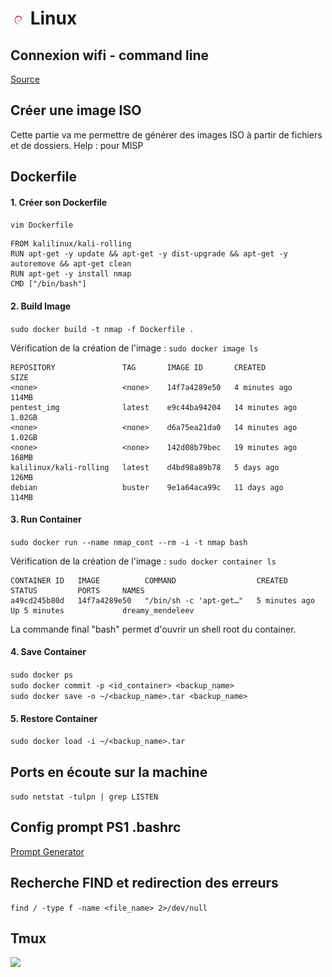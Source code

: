 # ![](img/debian_25.png) Linux

## Connexion wifi - command line

[Source](https://linuxhint.com/3-ways-to-connect-to-wifi-from-the-command-line-on-debian/)

## Créer une image ISO 

Cette partie va me permettre de générer des images ISO à partir de fichiers et de dossiers.
Help : pour MISP

## Dockerfile

#### 1. Créer son Dockerfile

```vim Dockerfile```

    FROM kalilinux/kali-rolling
    RUN apt-get -y update && apt-get -y dist-upgrade && apt-get -y autoremove && apt-get clean
    RUN apt-get -y install nmap
    CMD ["/bin/bash"]

#### 2. Build Image

```sudo docker build -t nmap -f Dockerfile .```

Vérification de la création de l'image : ```sudo docker image ls```

    REPOSITORY               TAG       IMAGE ID       CREATED          SIZE
    <none>                   <none>    14f7a4289e50   4 minutes ago    114MB
    pentest_img              latest    e9c44ba94204   14 minutes ago   1.02GB
    <none>                   <none>    d6a75ea21da0   14 minutes ago   1.02GB
    <none>                   <none>    142d08b79bec   19 minutes ago   168MB
    kalilinux/kali-rolling   latest    d4bd98a89b78   5 days ago       126MB
    debian                   buster    9e1a64aca99c   11 days ago      114MB
#### 3. Run Container

```sudo docker run --name nmap_cont --rm -i -t nmap bash```

Vérification de la création de l'image : ```sudo docker container ls```

    CONTAINER ID   IMAGE          COMMAND                  CREATED         STATUS         PORTS     NAMES
    a49cd245b80d   14f7a4289e50   "/bin/sh -c 'apt-get…"   5 minutes ago   Up 5 minutes             dreamy_mendeleev    

La commande final "bash" permet d'ouvrir un shell root du container.

#### 4. Save Container 

```sudo docker ps```
<br/>```sudo docker commit -p <id_container> <backup_name>```
<br/>```sudo docker save -o ~/<backup_name>.tar <backup_name>```

#### 5. Restore Container

```sudo docker load -i ~/<backup_name>.tar```
## Ports en écoute sur la machine

```sudo netstat -tulpn | grep LISTEN```


## Config prompt PS1 .bashrc

[Prompt Generator](https://scriptim.github.io/bash-prompt-generator/)

## Recherche FIND et redirection des erreurs

```find / -type f -name <file_name> 2>/dev/null```

## Tmux

![](img/tmux.jpeg)